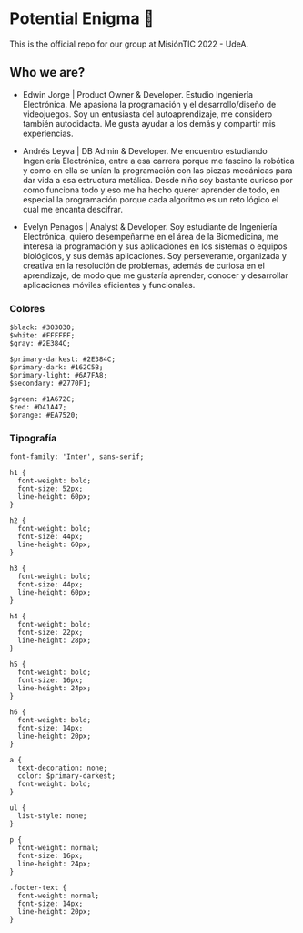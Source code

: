 # Potential Enigma 🧐
This is the official repo for our group at MisiónTIC 2022 - UdeA.

## Who we are?

- Edwin Jorge | Product Owner & Developer.
Estudio Ingeniería Electrónica. Me apasiona la programación y el desarrollo/diseño de videojuegos. Soy un entusiasta del autoaprendizaje, me considero también autodidacta. Me gusta ayudar a los demás y compartir mis experiencias.

- Andrés Leyva | DB Admin & Developer.
Me encuentro estudiando Ingeniería Electrónica, entre a esa carrera porque me fascino la robótica y como en ella se unían la programación con las piezas mecánicas para dar vida a esa estructura metálica. Desde niño soy bastante curioso por como funciona todo y eso me ha hecho querer aprender de todo, en especial la programación porque cada algoritmo es un reto lógico el cual me encanta descifrar.

- Evelyn Penagos | Analyst & Developer.
Soy estudiante de Ingeniería Electrónica, quiero desempeñarme en el área de la Biomedicina, me interesa la programación y sus aplicaciones en los sistemas o equipos biológicos, y sus demás aplicaciones. Soy perseverante, organizada y creativa en la resolución de problemas, además de curiosa en el aprendizaje, de modo que me gustaría aprender, conocer y desarrollar aplicaciones móviles eficientes y funcionales.

### Colores

```
$black: #303030;
$white: #FFFFFF;
$gray: #2E384C;

$primary-darkest: #2E384C;
$primary-dark: #162C5B;
$primary-light: #6A7FA8;
$secondary: #2770F1;

$green: #1A672C;
$red: #D41A47;
$orange: #EA7520;

```

### Tipografía

``` 
font-family: 'Inter', sans-serif;

h1 {
  font-weight: bold;
  font-size: 52px;
  line-height: 60px;
}

h2 {
  font-weight: bold;
  font-size: 44px;
  line-height: 60px;
}

h3 {
  font-weight: bold;
  font-size: 44px;
  line-height: 60px;
}

h4 {
  font-weight: bold;
  font-size: 22px;
  line-height: 28px;
}

h5 {
  font-weight: bold;
  font-size: 16px;
  line-height: 24px;
}

h6 { 
  font-weight: bold;
  font-size: 14px;
  line-height: 20px;
}

a {
  text-decoration: none;
  color: $primary-darkest;
  font-weight: bold;
}

ul {
  list-style: none;
}

p {
  font-weight: normal;
  font-size: 16px;
  line-height: 24px;
}

.footer-text {
  font-weight: normal;
  font-size: 14px;
  line-height: 20px;
}
```